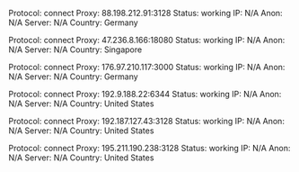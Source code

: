 Protocol: connect
Proxy: 88.198.212.91:3128
Status: working
IP: N/A
Anon: N/A
Server: N/A
Country: Germany

Protocol: connect
Proxy: 47.236.8.166:18080
Status: working
IP: N/A
Anon: N/A
Server: N/A
Country: Singapore

Protocol: connect
Proxy: 176.97.210.117:3000
Status: working
IP: N/A
Anon: N/A
Server: N/A
Country: Germany

Protocol: connect
Proxy: 192.9.188.22:6344
Status: working
IP: N/A
Anon: N/A
Server: N/A
Country: United States

Protocol: connect
Proxy: 192.187.127.43:3128
Status: working
IP: N/A
Anon: N/A
Server: N/A
Country: United States

Protocol: connect
Proxy: 195.211.190.238:3128
Status: working
IP: N/A
Anon: N/A
Server: N/A
Country: United States

